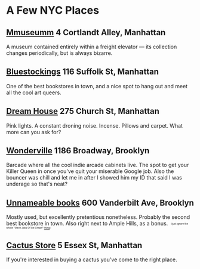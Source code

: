 # A Few NYC Places

## <span class="placename">[Mmuseumm](https://www.mmuseumm.com/)</span> <span class="location">4 Cortlandt Alley, Manhattan</span>

A museum contained entirely within a freight elevator — its collection changes periodically, but is always bizarre.


## <span class="placename">[Bluestockings](https://bluestockings.com/)</span> <span class="location">116 Suffolk St, Manhattan</span>

One of the best bookstores in town, and a nice spot to hang out and meet all the cool art queers.

## <span class="placename">[Dream House](https://www.melafoundation.org/)</span> <span class="location">275 Church St, Manhattan</span>

Pink lights. A constant droning noise. Incense. Pillows and carpet. What more can you ask for?

## <span class="placename">[Wonderville](https://www.wonderville.nyc/)</span> <span class="location">1186 Broadway, Brooklyn</span>

Barcade where all the cool indie arcade cabinets live. The spot to get your Killer Queen in once you've quit your miserable Google job. Also the bouncer was chill and let me in after I showed him my ID that said I was underage so that's neat?

## <span class="placename">[Unnameable books](https://unnameablebooks.blogspot.com/)</span> <span class="location">600 Vanderbilt Ave, Brooklyn</span>

Mostly used, but excellently pretentious nonetheless. Probably the second best bookstore in town. Also right next to Ample Hills, as a bonus. <span style="font-size:45%;vertical-align:middle;">&nbsp;&nbsp;&nbsp;(just ignore the whole "Steve Jobs Of Ice Cream" [thing](https://marker.medium.com/the-shocking-meltdown-of-ample-hills-brooklyns-hottest-ice-cream-company-66b27dc1791d))</span>

## <span class="placename">[Cactus Store](http://www.hotcactus.nyc/)</span> <span class="location">5 Essex St, Manhattan</span>

If you're interested in buying a cactus you've come to the right place.
